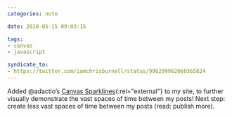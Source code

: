 ```yaml
---
categories: note

date: 2018-05-15 09:03:15

tags:
- canvas
- javascript

syndicate_to:
- https://twitter.com/iamchrisburnell/status/996299962060365824
---
```


Added @adactio’s [Canvas Sparklines](https://adactio.com/journal/5941){:rel="external"} to my site, to further visually demonstrate the vast spaces of time between my posts! Next step: create less vast spaces of time between my posts (read: publish more).

